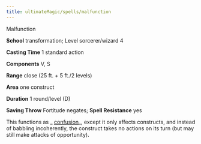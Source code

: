 ```yaml
---
title: ultimateMagic/spells/malfunction
---
```

Malfunction

**School** transformation; Level sorcerer/wizard 4

**Casting Time** 1 standard action

**Components** V, S

**Range** close (25 ft. + 5 ft./2 levels)

**Area** one construct

**Duration** 1 round/level (D)

**Saving Throw** Fortitude negates; **Spell Resistance** yes

This functions as _ [confusion](spells/confusion#_confusion)_, except it only affects constructs, and instead of babbling incoherently, the construct takes no actions on its turn (but may still make attacks of opportunity).

